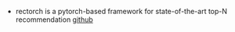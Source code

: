 

- rectorch is a pytorch-based framework for state-of-the-art top-N recommendation [github](https://github.com/makgyver/rectorch)




